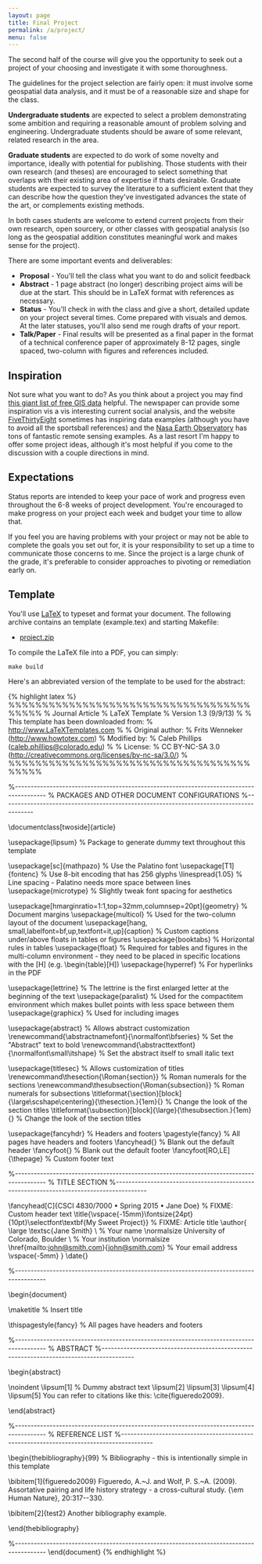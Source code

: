 ```yaml
---
layout: page
title: Final Project
permalink: /a/project/
menu: false
---
```


The second half of the course will give you the opportunity to seek out a project
of your choosing and investigate it with some thoroughness.

The guidelines for the project selection are fairly open: it must involve some geospatial
data analysis, and it must be of a reasonable size and shape for the class.

**Undergraduate students** are expected to select a problem demonstrating some ambition and requiring a reasonable amount of problem solving and engineering. Undergraduate students should be aware of some relevant, related research in the area.

**Graduate students** are expected to do work of some novelty and importance, ideally with potential for publishing. Those students with their own research (and theses) are encouraged to select something that overlaps with their existing area of expertise if thats desirable. Graduate students are expected to survey the literature to a sufficient extent that they can describe how the question they've investigated advances the state of the art, or complements existing methods.

In both cases students are welcome to extend current projects from their own research, open sourcery, or other classes with geospatial analysis (so long as the geospatial addition constitutes meaningful work and makes sense for the project).

There are some important events and deliverables:

  * **Proposal** - You'll tell the class what you want to do and solicit feedback
  * **Abstract** - 1 page abstract (no longer) describing project aims will be due at the start. This should be in LaTeX format with references as necessary.
  * **Status** - You'll check in with the class and give a short, detailed update on your project several times. Come prepared with visuals and demos. At the later statuses, you'll also send me rough drafts of your report.
  * **Talk/Paper** - Final results will be presented as a final paper in the format of a technical conference paper of approximately 8-12 pages, single spaced, two-column with figures and references included.
  
## Inspiration

Not sure what you want to do? As you think about a project you may find [this giant list of free GIS data](http://freegisdata.rtwilson.com/) helpful. The newspaper can provide some inspiration vis a vis interesting current social analysis, and the website [FiveThirtyEight](http://fivethirtyeight.com) sometimes has inspiring data examples (although you have to avoid all the sportsball references) and the [Nasa Earth Observatory](http://earthobservatory.nasa.gov/Features/?eocn=topnav&eoci=features) has tons of fantastic remote sensing examples. As a last resort I'm happy to offer some project ideas, although it's most helpful if you come to the discussion with a couple directions in mind.

## Expectations

Status reports are intended to keep your pace of work and progress even throughout the 6-8 weeks of project development. You're encouraged to make progress on your project each week and budget your time to allow that. 

If you feel you are having problems with your project or may not be able to complete the goals you set out for, it is your responsibility to set up a time to communicate those concerns to me. Since the project is a large chunk of the grade, it's preferable to consider approaches to pivoting or remediation early on.

## Template

You'll use [LaTeX](http://www.latex-project.org/) to typeset and format your document. The following archive contains an template (example.tex) and starting Makefile:

  * [project.zip](/a/project.zip)

To compile the LaTeX file into a PDF, you can simply:

```
make build
```

Here's an abbreviated version of the template to be used for the abstract:

{% highlight latex %}
%%%%%%%%%%%%%%%%%%%%%%%%%%%%%%%%%%%%%%%%%
% Journal Article
% LaTeX Template
% Version 1.3 (9/9/13)
%
% This template has been downloaded from:
% http://www.LaTeXTemplates.com
%
% Original author:
% Frits Wenneker (http://www.howtotex.com)
% Modified by:
% Caleb Phillips (caleb.phillips@colorado.edu)
%
% License:
% CC BY-NC-SA 3.0 (http://creativecommons.org/licenses/by-nc-sa/3.0/)
%
%%%%%%%%%%%%%%%%%%%%%%%%%%%%%%%%%%%%%%%%%

%----------------------------------------------------------------------------------------
%	PACKAGES AND OTHER DOCUMENT CONFIGURATIONS
%----------------------------------------------------------------------------------------

\documentclass[twoside]{article}

\usepackage{lipsum} % Package to generate dummy text throughout this template

\usepackage[sc]{mathpazo} % Use the Palatino font
\usepackage[T1]{fontenc} % Use 8-bit encoding that has 256 glyphs
\linespread{1.05} % Line spacing - Palatino needs more space between lines
\usepackage{microtype} % Slightly tweak font spacing for aesthetics

\usepackage[hmarginratio=1:1,top=32mm,columnsep=20pt]{geometry} % Document margins
\usepackage{multicol} % Used for the two-column layout of the document
\usepackage[hang, small,labelfont=bf,up,textfont=it,up]{caption} % Custom captions under/above floats in tables or figures
\usepackage{booktabs} % Horizontal rules in tables
\usepackage{float} % Required for tables and figures in the multi-column environment - they need to be placed in specific locations with the [H] (e.g. \begin{table}[H])
\usepackage{hyperref} % For hyperlinks in the PDF

\usepackage{lettrine} % The lettrine is the first enlarged letter at the beginning of the text
\usepackage{paralist} % Used for the compactitem environment which makes bullet points with less space between them
\usepackage{graphicx} % Used for including images

\usepackage{abstract} % Allows abstract customization
\renewcommand{\abstractnamefont}{\normalfont\bfseries} % Set the "Abstract" text to bold
\renewcommand{\abstracttextfont}{\normalfont\small\itshape} % Set the abstract itself to small italic text

\usepackage{titlesec} % Allows customization of titles
\renewcommand\thesection{\Roman{section}} % Roman numerals for the sections
\renewcommand\thesubsection{\Roman{subsection}} % Roman numerals for subsections
\titleformat{\section}[block]{\large\scshape\centering}{\thesection.}{1em}{} % Change the look of the section titles
\titleformat{\subsection}[block]{\large}{\thesubsection.}{1em}{} % Change the look of the section titles

\usepackage{fancyhdr} % Headers and footers
\pagestyle{fancy} % All pages have headers and footers
\fancyhead{} % Blank out the default header
\fancyfoot{} % Blank out the default footer
\fancyfoot[RO,LE]{\thepage} % Custom footer text

%----------------------------------------------------------------------------------------
%	TITLE SECTION
%----------------------------------------------------------------------------------------

\fancyhead[C]{CSCI 4830/7000 $\bullet$ Spring 2015 $\bullet$ Jane Doe} % FIXME: Custom header text
\title{\vspace{-15mm}\fontsize{24pt}{10pt}\selectfont\textbf{My Sweet Project}} % FIXME: Article title
\author{
\large
\textsc{Jane Smith} \\ % Your name
\normalsize University of Colorado, Boulder \\ % Your institution
\normalsize \href{mailto:john@smith.com}{john@smith.com} % Your email address
\vspace{-5mm}
}
\date{}

%----------------------------------------------------------------------------------------

\begin{document}

\maketitle % Insert title

\thispagestyle{fancy} % All pages have headers and footers

%----------------------------------------------------------------------------------------
%	ABSTRACT
%----------------------------------------------------------------------------------------

\begin{abstract}

\noindent \lipsum[1] % Dummy abstract text
\lipsum[2]
\lipsum[3]
\lipsum[4]
\lipsum[5]
You can refer to citations like this: \cite{figueredo2009}.

\end{abstract}

%----------------------------------------------------------------------------------------
%	REFERENCE LIST
%----------------------------------------------------------------------------------------

\begin{thebibliography}{99} % Bibliography - this is intentionally simple in this template

\bibitem[1]{figueredo2009}
Figueredo, A.~J. and Wolf, P. S.~A. (2009). Assortative pairing and life history strategy - a cross-cultural study. {\em Human Nature}, 20:317--330.

\bibitem[2]{test2}
Another bibliography example.

\end{thebibliography}

%----------------------------------------------------------------------------------------
\end{document}
{% endhighlight %}

